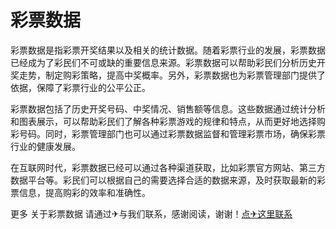 # 彩票数据

彩票数据是指彩票开奖结果以及相关的统计数据。随着彩票行业的发展，彩票数据已经成为了彩民们不可或缺的重要信息来源。彩票数据可以帮助彩民们分析历史开奖走势，制定购彩策略，提高中奖概率。另外，彩票数据也为彩票管理部门提供了依据，保障了彩票行业的公平公正。

彩票数据包括了历史开奖号码、中奖情况、销售额等信息。这些数据通过统计分析和图表展示，可以帮助彩民们了解各种彩票游戏的规律和特点，从而更好地选择购彩号码。同时，彩票管理部门也可以通过彩票数据监督和管理彩票市场，确保彩票行业的健康发展。

在互联网时代，彩票数据已经可以通过各种渠道获取，比如彩票官方网站、第三方数据平台等。彩民们可以根据自己的需要选择合适的数据来源，及时获取最新的彩票信息，提高购彩的效率和准确性。

更多 关于彩票数据 请通过✈与我们联系，感谢阅读，谢谢！[点✈这里联系](https://lm.k02.cc)